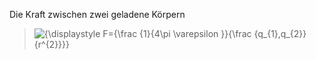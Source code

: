 Die Kraft zwischen zwei geladene Körpern

>![{\displaystyle F={\frac {1}{4\pi \varepsilon }}{\frac {q_{1}\,q_{2}}{r^{2}}}}](https://wikimedia.org/api/rest_v1/media/math/render/svg/232a7dc8d3b19e8642a23c4d58af195816dc2baf)